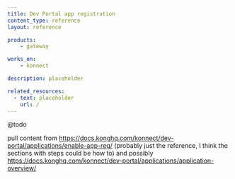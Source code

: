 ```yaml
---
title: Dev Portal app registration
content_type: reference
layout: reference

products:
    - gateway

works_on:
    - konnect

description: placeholder

related_resources:
  - text: placeholder
    url: /
---
```



@todo

pull content from https://docs.konghq.com/konnect/dev-portal/applications/enable-app-reg/ (probably just the reference, I think the sections with steps could be how to) and possibly https://docs.konghq.com/konnect/dev-portal/applications/application-overview/ 